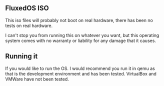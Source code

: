 ## FluxedOS ISO

This iso files will probably not boot on real hardware, there has been no tests on real hardware.

I can't stop you from running this on whatever you want, but this operating system comes with no warranty or liability for any damage that it causes.


## Running it

If you would like to run the OS. I would recommend you run it in qemu as that is the development environment and has been tested. VirtualBox and VMWare have not been tested. 

